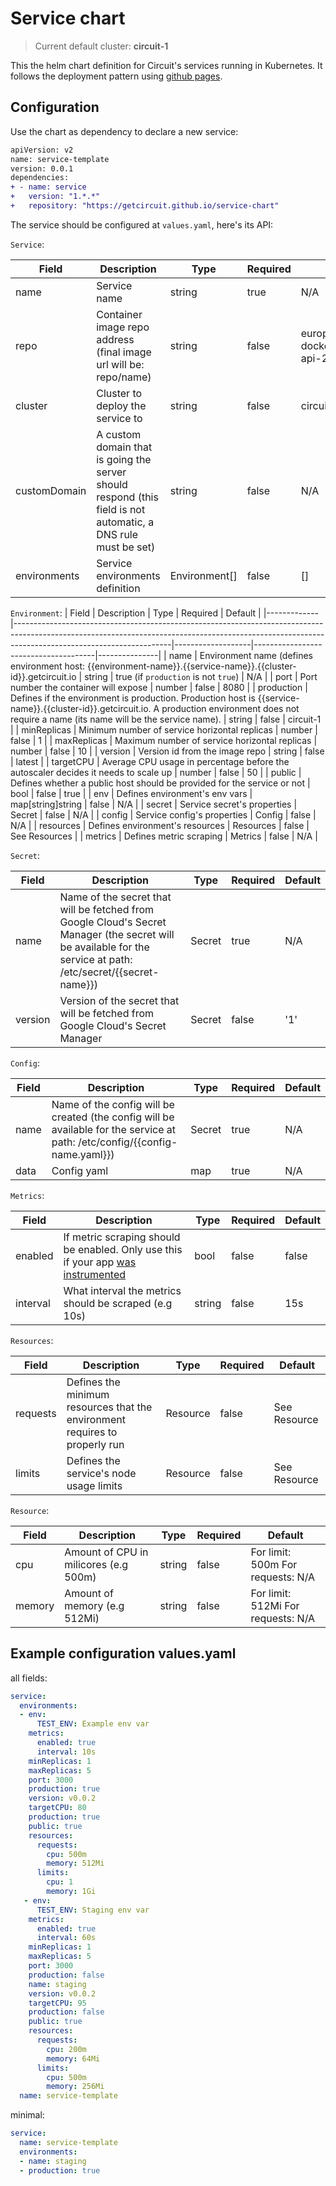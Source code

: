 # Service chart
> Current default cluster: **circuit-1**

This the helm chart definition for Circuit's services running in Kubernetes. It follows the deployment pattern using [github pages](https://helm.sh/docs/howto/chart_releaser_action/).

## Configuration

Use the chart as dependency to declare a new service: 

```diff
apiVersion: v2
name: service-template
version: 0.0.1
dependencies:
+ - name: service
+   version: "1.*.*"
+   repository: "https://getcircuit.github.io/service-chart"
```

The service should be configured at `values.yaml`, here's its API:

`Service`:

| Field        | Description                                                                                                   | Type          | Required | Default                                                   |
|--------------|---------------------------------------------------------------------------------------------------------------|---------------|----------|-----------------------------------------------------------|
| name         | Service name                                                                                                  | string        | true     | N/A                                                       |
| repo         | Container image repo address (final image url will be: repo/name)                                             | string        | false    | europe-west2-docker.pkg.dev/circuit-api-284012/getcircuit |
| cluster      | Cluster to deploy the service to                                                                              | string        | false    | circuit-1                                                 |
| customDomain | A custom domain that is going the server should respond (this field is not automatic, a DNS rule must be set) | string        | false    | N/A                                                       |
| environments | Service environments definition                                                                               | Environment[] | false    | []                                                        |

`Environment`:
| Field       | Description                                                                                                                                                                                       | Type              | Required                             | Default       |
|-------------|---------------------------------------------------------------------------------------------------------------------------------------------------------------------------------------------------|-------------------|--------------------------------------|---------------|
| name        | Environment name (defines environment host: {{environment-name}}.{{service-name}}.{{cluster-id}}.getcircuit.io                                                                                    | string            | true (if `production` is not `true`) | N/A           |
| port        | Port number the container will expose                                                                                                                                                             | number            | false                                | 8080          |
| production  | Defines if the environment is production. Production host is {{service-name}}.{{cluster-id}}.getcircuit.io. A production environment does not require a name (its name will be the service name). | string            | false                                | circuit-1     |
| minReplicas | Minimum number of service horizontal replicas                                                                                                                                                     | number            | false                                | 1             |
| maxReplicas | Maximum number of service horizontal replicas                                                                                                                                                     | number            | false                                | 10            |
| version     | Version id from the image repo                                                                                                                                                                    | string            | false                                | latest        |
| targetCPU   | Average CPU usage in percentage before the autoscaler decides it needs to scale up                                                                                                                | number            | false                                | 50            |
| public      | Defines whether a public host should be provided for the service or not                                                                                                                           | bool              | false                                | true          |
| env         | Defines environment's env vars                                                                                                                                                                    | map[string]string | false                                | N/A           |
| secret      | Service secret's properties                                                                                                                                                                       | Secret            | false                                | N/A           |
| config      | Service config's properties                                                                                                                                                                       | Config            | false                                | N/A           |
| resources   | Defines environment's resources                                                                                                                                                                   | Resources         | false                                | See Resources |
| metrics     | Defines metric scraping                                                                                                                                                                           | Metrics           | false                                | N/A           |

`Secret`: 

| Field   | Description                                                                                                                                                    | Type   | Required | Default |
|---------|----------------------------------------------------------------------------------------------------------------------------------------------------------------|--------|----------|---------|
| name    | Name of the secret that will be fetched from Google Cloud's Secret Manager (the secret will be available for the service at path: /etc/secret/{{secret-name}}) | Secret | true     | N/A     |
| version | Version of the secret that will be fetched from Google Cloud's Secret Manager                                                                                  | Secret | false    | '1'     |

`Config`: 

| Field | Description                                                                                                                 | Type   | Required | Default |
|-------|-----------------------------------------------------------------------------------------------------------------------------|--------|----------|---------|
| name  | Name of the config will be created (the config will be available for the service at path: /etc/config/{{config-name.yaml}}) | Secret | true     | N/A     |
| data  | Config yaml                                                                                                                 | map    | true     | N/A     |

`Metrics`:

| Field    | Description                                                                                                                              | Type   | Required | Default |
|----------|------------------------------------------------------------------------------------------------------------------------------------------|--------|----------|---------|
| enabled  | If metric scraping should be enabled. Only use this if your app [was instrumented](https://prometheus.io/docs/instrumenting/clientlibs/) | bool   | false    | false   |
| interval | What interval the metrics should be scraped (e.g 10s)                                                                                    | string | false    | 15s     |



`Resources`:

| Field    | Description                                                                 | Type     | Required | Default      |
|----------|-----------------------------------------------------------------------------|----------|----------|--------------|
| requests | Defines the minimum resources that the environment requires to properly run | Resource | false    | See Resource |
| limits   | Defines the service's node usage limits                                     | Resource | false    | See Resource |

`Resource`:

| Field  | Description                           | Type   | Required | Default                            |
|--------|---------------------------------------|--------|----------|------------------------------------|
| cpu    | Amount of CPU in milicores (e.g 500m) | string | false    | For limit: 500m For requests: N/A  |
| memory | Amount of memory (e.g 512Mi)          | string | false    | For limit: 512Mi For requests: N/A |

## Example configuration values.yaml

all fields: 
```yaml
service:
  environments:
  - env:
      TEST_ENV: Example env var
    metrics:
      enabled: true
      interval: 10s
    minReplicas: 1
    maxReplicas: 5
    port: 3000
    production: true
    version: v0.0.2
    targetCPU: 80
    production: true
    public: true
    resources:
      requests:
        cpu: 500m
        memory: 512Mi
      limits: 
        cpu: 1
        memory: 1Gi
   - env:
      TEST_ENV: Staging env var
    metrics:
      enabled: true
      interval: 60s
    minReplicas: 1
    maxReplicas: 5
    port: 3000
    production: false
    name: staging
    version: v0.0.2
    targetCPU: 95
    production: false
    public: true
    resources:
      requests:
        cpu: 200m
        memory: 64Mi
      limits: 
        cpu: 500m
        memory: 256Mi
  name: service-template
```

minimal:
```yaml
service:
  name: service-template
  environments:
  - name: staging
  - production: true
```
